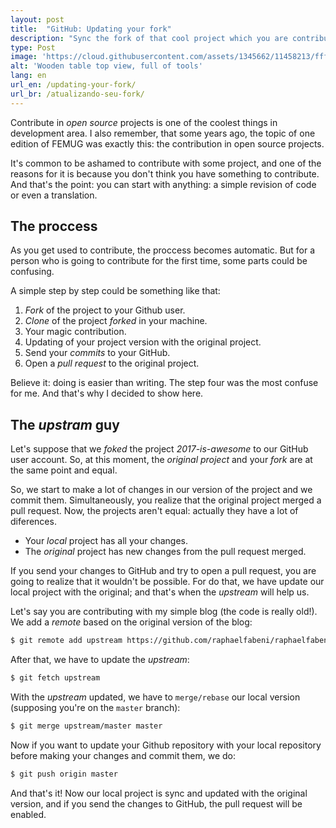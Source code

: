 ```yaml
---
layout: post
title:  "GitHub: Updating your fork"
description: "Sync the fork of that cool project which you are contributing and avoid problems. "
type: Post
image: 'https://cloud.githubusercontent.com/assets/1345662/11458213/fff34934-96a2-11e5-9c4d-af162bc71a92.jpg'
alt: 'Wooden table top view, full of tools'
lang: en
url_en: /updating-your-fork/
url_br: /atualizando-seu-fork/
---
```


Contribute in *open source* projects is one of the coolest things in development area. I also remember, that some years ago, the topic of one edition of FEMUG was exactly this: the contribution in open source projects.

It's common to be ashamed to contribute with some project, and one of the reasons for it is because you don't think you have something to contribute. And that's the point: you can start with anything: a simple revision of code or even a translation.

## The proccess

As you get used to contribute, the proccess becomes automatic. But for a person who is going to contribute for the first time, some parts could be confusing.

A simple step by step could be something like that:

1. *Fork* of the project to your Github user.
2. *Clone* of the project *forked* in your machine.
3. Your magic contribution.
4. Updating of your project version with the original project.
5. Send your *commits* to your GitHub.
6. Open a *pull request* to the original project.

Believe it: doing is easier than writing. The step four was the most confuse for me. And that's why I decided to show here.

## The *upstram* guy

Let's suppose that we *foked* the project *2017-is-awesome* to our GitHub user account. So, at this moment, the *original project* and your *fork* are at the same point and equal.

So, we start to make a lot of changes in our version of the project and we commit them. Simultaneously, you realize that the original project merged a pull request. Now, the projects aren't equal: actually they have a lot of diferences.

* Your *local* project has all your changes.
* The *original* project has new changes from the pull request merged.

If you send your changes to GitHub and try to open a pull request, you are going to realize that it wouldn't be possible. For do that, we have update our local project with the original; and that's when the *upstream* will help us.

Let's say you are contributing with my simple blog (the code is really old!). We add a *remote* based on the original version of the blog:

```bash
$ git remote add upstream https://github.com/raphaelfabeni/raphaelfabeni.github.io.git
```

After that, we have to update the *upstream*:

```bash
$ git fetch upstream
```

With the *upstream* updated, we have to `merge/rebase` our local version (supposing you're on the `master` branch):

```bash
$ git merge upstream/master master
```

Now if you want to update your Github repository with your local repository before making your changes and commit them, we do:

```bash
$ git push origin master
```

And that's it! Now our local project is sync and updated with the original version, and if you send the changes to GitHub, the pull request will be enabled.
